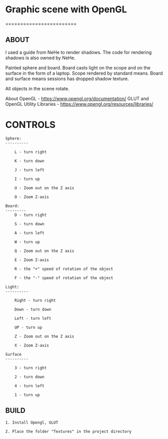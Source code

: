 # Graphic scene with OpenGL
========================

ABOUT
----------- 

I used a guide from NeHe to render shadows. The code for rendering shadows is 
also owned by NeHe.

Painted sphere and board. Board casts light on the scope and on the surface in the form of a 
laptop. Scope rendered by standard means. Board and surface means sessions has dropped 
shadow texture.

All objects in the scene rotate.

About OpenGL - https://www.opengl.org/documentation/
GLUT and OpenGL Utility Libraries - https://www.opengl.org/resources/libraries/

CONTROLS
============

	Sphere:
	----------

		L - turn right

		K - turn down

		J - turn left

		I - turn up
	
		U - Zoom out on the Z axis

		O - Zoom Z-axis
	
	Board:
	---------
		D - turn right

		S - turn down

		A - turn left

		W - turn up
	
		Q - Zoom out on the Z axis

		E - Zoom Z-axis

		R - the "+" speed of rotation of the object
		
		F - the "-" speed of rotation of the object

	Light:
	----------

		Right - turn right

		Down - turn down

		Left - turn left

		UP - turn up
	
		Z - Zoom out on the Z axis

		X - Zoom Z-axis

	Surface
	----------

		3 - turn right

		2 - turn down

		4 - turn left

		1 - turn up
		

BUILD
-----------

	1. Install Opengl, GLUT
	
	2. Place the folder "Textures" in the project directory

	